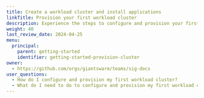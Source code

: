 ```yaml
---
title: Create a workload cluster and install applications
linkTitle: Provision your first workload cluster
description: Experience the steps to configure and provision your first workload cluster using the platform API.
weight: 40
last_review_date: 2024-04-25
menu:
  principal:
    parent: getting-started
    identifier: getting-started-provision-cluster
owner:
  - https://github.com/orgs/giantswarm/teams/sig-docs
user_questions:
  - How do I configure and provision my first workload cluster?
  - What do I need to do to configure and provision my first workload cluster?
---
```


<!-- Easy happy path to create the first WC (probably tabs per provider), showing storage and scaling bits -->
